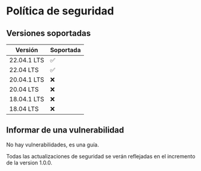 # Política de seguridad

## Versiones soportadas

| Versión | Soportada |
| --- | --- |
| 22.04.1 LTS | :white_check_mark:  |
| 22.04 LTS  | :white_check_mark: |
| 20.04.1 LTS  | :x: |
| 20.04 LTS  | :x: |
| 18.04.1 LTS  | :x: |
| 18.04 LTS  | :x: |

## Informar de una vulnerabilidad

No hay vulnerabilidades, es una guía.

Todas las actualizaciones de seguridad se verán reflejadas en el incremento de la version 1.0.0.
